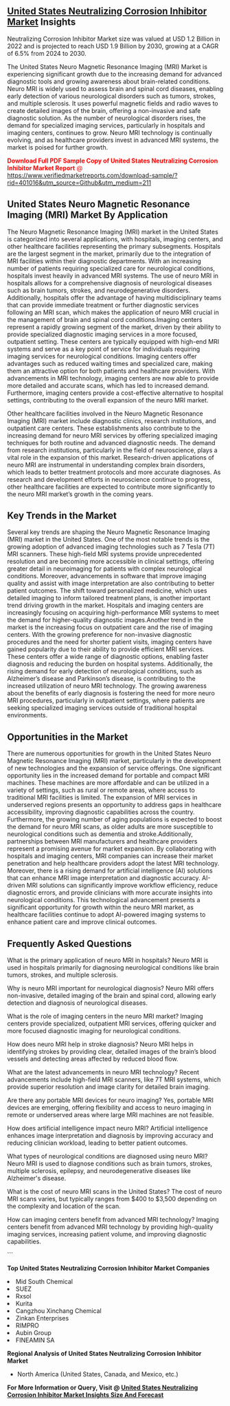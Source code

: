 <h2><a href="https://www.verifiedmarketreports.com/download-sample/?rid=401016&amp;utm_source=Github&amp;utm_medium=211" target="_blank">United States Neutralizing Corrosion Inhibitor Market</a> Insights</h2><p>Neutralizing Corrosion Inhibitor Market size was valued at USD 1.2 Billion in 2022 and is projected to reach USD 1.9 Billion by 2030, growing at a CAGR of 6.5% from 2024 to 2030.</p><p><p>The United States Neuro Magnetic Resonance Imaging (MRI) Market is experiencing significant growth due to the increasing demand for advanced diagnostic tools and growing awareness about brain-related conditions. Neuro MRI is widely used to assess brain and spinal cord diseases, enabling early detection of various neurological disorders such as tumors, strokes, and multiple sclerosis. It uses powerful magnetic fields and radio waves to create detailed images of the brain, offering a non-invasive and safe diagnostic solution. As the number of neurological disorders rises, the demand for specialized imaging services, particularly in hospitals and imaging centers, continues to grow. Neuro MRI technology is continually evolving, and as healthcare providers invest in advanced MRI systems, the market is poised for further growth. <p><span class=""><span style="color: #ff0000;"><strong>Download Full PDF Sample Copy of United States Neutralizing Corrosion Inhibitor Market Report</strong> @ </span><a href="https://www.verifiedmarketreports.com/download-sample/?rid=401016&amp;utm_source=Github&amp;utm_medium=211" target="_blank">https://www.verifiedmarketreports.com/download-sample/?rid=401016&amp;utm_source=Github&amp;utm_medium=211</a></span></p></p><h2>United States Neuro Magnetic Resonance Imaging (MRI) Market By Application</h2><p>The Neuro Magnetic Resonance Imaging (MRI) market in the United States is categorized into several applications, with hospitals, imaging centers, and other healthcare facilities representing the primary subsegments. Hospitals are the largest segment in the market, primarily due to the integration of MRI facilities within their diagnostic departments. With an increasing number of patients requiring specialized care for neurological conditions, hospitals invest heavily in advanced MRI systems. The use of neuro MRI in hospitals allows for a comprehensive diagnosis of neurological diseases such as brain tumors, strokes, and neurodegenerative disorders. Additionally, hospitals offer the advantage of having multidisciplinary teams that can provide immediate treatment or further diagnostic services following an MRI scan, which makes the application of neuro MRI crucial in the management of brain and spinal cord conditions.Imaging centers represent a rapidly growing segment of the market, driven by their ability to provide specialized diagnostic imaging services in a more focused, outpatient setting. These centers are typically equipped with high-end MRI systems and serve as a key point of service for individuals requiring imaging services for neurological conditions. Imaging centers offer advantages such as reduced waiting times and specialized care, making them an attractive option for both patients and healthcare providers. With advancements in MRI technology, imaging centers are now able to provide more detailed and accurate scans, which has led to increased demand. Furthermore, imaging centers provide a cost-effective alternative to hospital settings, contributing to the overall expansion of the neuro MRI market. <p>Other healthcare facilities involved in the Neuro Magnetic Resonance Imaging (MRI) market include diagnostic clinics, research institutions, and outpatient care centers. These establishments also contribute to the increasing demand for neuro MRI services by offering specialized imaging techniques for both routine and advanced diagnostic needs. The demand from research institutions, particularly in the field of neuroscience, plays a vital role in the expansion of this market. Research-driven applications of neuro MRI are instrumental in understanding complex brain disorders, which leads to better treatment protocols and more accurate diagnoses. As research and development efforts in neuroscience continue to progress, other healthcare facilities are expected to contribute more significantly to the neuro MRI market’s growth in the coming years.</p><h2>Key Trends in the Market</h2><p>Several key trends are shaping the Neuro Magnetic Resonance Imaging (MRI) market in the United States. One of the most notable trends is the growing adoption of advanced imaging technologies such as 7 Tesla (7T) MRI scanners. These high-field MRI systems provide unprecedented resolution and are becoming more accessible in clinical settings, offering greater detail in neuroimaging for patients with complex neurological conditions. Moreover, advancements in software that improve imaging quality and assist with image interpretation are also contributing to better patient outcomes. The shift toward personalized medicine, which uses detailed imaging to inform tailored treatment plans, is another important trend driving growth in the market. Hospitals and imaging centers are increasingly focusing on acquiring high-performance MRI systems to meet the demand for higher-quality diagnostic images.Another trend in the market is the increasing focus on outpatient care and the rise of imaging centers. With the growing preference for non-invasive diagnostic procedures and the need for shorter patient visits, imaging centers have gained popularity due to their ability to provide efficient MRI services. These centers offer a wide range of diagnostic options, enabling faster diagnosis and reducing the burden on hospital systems. Additionally, the rising demand for early detection of neurological conditions, such as Alzheimer’s disease and Parkinson’s disease, is contributing to the increased utilization of neuro MRI technology. The growing awareness about the benefits of early diagnosis is fostering the need for more neuro MRI procedures, particularly in outpatient settings, where patients are seeking specialized imaging services outside of traditional hospital environments.</p><h2>Opportunities in the Market</h2><p>There are numerous opportunities for growth in the United States Neuro Magnetic Resonance Imaging (MRI) market, particularly in the development of new technologies and the expansion of service offerings. One significant opportunity lies in the increased demand for portable and compact MRI machines. These machines are more affordable and can be utilized in a variety of settings, such as rural or remote areas, where access to traditional MRI facilities is limited. The expansion of MRI services in underserved regions presents an opportunity to address gaps in healthcare accessibility, improving diagnostic capabilities across the country. Furthermore, the growing number of aging populations is expected to boost the demand for neuro MRI scans, as older adults are more susceptible to neurological conditions such as dementia and stroke.Additionally, partnerships between MRI manufacturers and healthcare providers represent a promising avenue for market expansion. By collaborating with hospitals and imaging centers, MRI companies can increase their market penetration and help healthcare providers adopt the latest MRI technology. Moreover, there is a rising demand for artificial intelligence (AI) solutions that can enhance MRI image interpretation and diagnostic accuracy. AI-driven MRI solutions can significantly improve workflow efficiency, reduce diagnostic errors, and provide clinicians with more accurate insights into neurological conditions. This technological advancement presents a significant opportunity for growth within the neuro MRI market, as healthcare facilities continue to adopt AI-powered imaging systems to enhance patient care and improve clinical outcomes.</p><h2>Frequently Asked Questions</h2><p>What is the primary application of neuro MRI in hospitals? Neuro MRI is used in hospitals primarily for diagnosing neurological conditions like brain tumors, strokes, and multiple sclerosis.</p><p>Why is neuro MRI important for neurological diagnosis? Neuro MRI offers non-invasive, detailed imaging of the brain and spinal cord, allowing early detection and diagnosis of neurological diseases.</p><p>What is the role of imaging centers in the neuro MRI market? Imaging centers provide specialized, outpatient MRI services, offering quicker and more focused diagnostic imaging for neurological conditions.</p><p>How does neuro MRI help in stroke diagnosis? Neuro MRI helps in identifying strokes by providing clear, detailed images of the brain’s blood vessels and detecting areas affected by reduced blood flow.</p><p>What are the latest advancements in neuro MRI technology? Recent advancements include high-field MRI scanners, like 7T MRI systems, which provide superior resolution and image clarity for detailed brain imaging.</p><p>Are there any portable MRI devices for neuro imaging? Yes, portable MRI devices are emerging, offering flexibility and access to neuro imaging in remote or underserved areas where large MRI machines are not feasible.</p><p>How does artificial intelligence impact neuro MRI? Artificial intelligence enhances image interpretation and diagnosis by improving accuracy and reducing clinician workload, leading to better patient outcomes.</p><p>What types of neurological conditions are diagnosed using neuro MRI? Neuro MRI is used to diagnose conditions such as brain tumors, strokes, multiple sclerosis, epilepsy, and neurodegenerative diseases like Alzheimer's disease.</p><p>What is the cost of neuro MRI scans in the United States? The cost of neuro MRI scans varies, but typically ranges from $400 to $3,500 depending on the complexity and location of the scan.</p><p>How can imaging centers benefit from advanced MRI technology? Imaging centers benefit from advanced MRI technology by providing high-quality imaging services, increasing patient volume, and improving diagnostic capabilities.</p>```</p><p><strong>Top United States Neutralizing Corrosion Inhibitor Market Companies</strong></p><div data-test-id=""><p><li>Mid South Chemical</li><li> SUEZ</li><li> Rxsol</li><li> Kurita</li><li> Cangzhou Xinchang Chemical</li><li> Zinkan Enterprises</li><li> RIMPRO</li><li> Aubin Group</li><li> FINEAMIN SA</li></p><div><strong>Regional Analysis of&nbsp;United States Neutralizing Corrosion Inhibitor Market</strong></div><ul><li dir="ltr"><p dir="ltr">North America&nbsp;(United States, Canada, and Mexico, etc.)</p></li></ul><p><strong>For More Information or Query, Visit @&nbsp;</strong><strong><a href="https://www.verifiedmarketreports.com/product/neutralizing-corrosion-inhibitor-market/?utm_source=Github&amp;utm_medium=211" target="_blank">United States Neutralizing Corrosion Inhibitor Market Insights Size And Forecast</a></strong></p></div>
